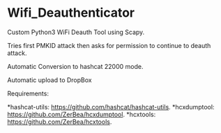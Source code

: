 # Wifi_Deauthenticator

Custom Python3 WiFi Deauth Tool using Scapy.

Tries first PMKID attack then asks for permission to continue to deauth attack.

Automatic Conversion to hashcat 22000 mode.

Automatic upload to DropBox

Requirements:

*hashcat-utils: https://github.com/hashcat/hashcat-utils.
*hcxdumptool: https://github.com/ZerBea/hcxdumptool.
*hcxtools: https://github.com/ZerBea/hcxtools.
